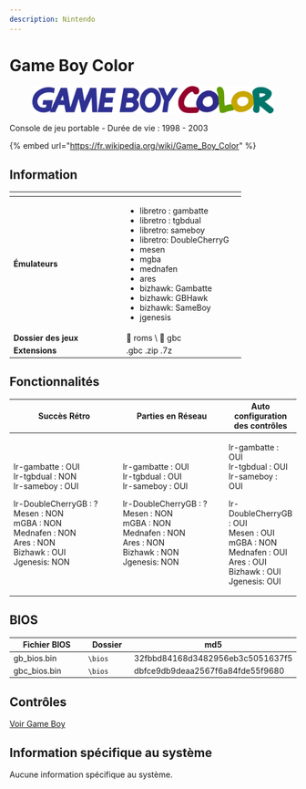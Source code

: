 ```yaml
---
description: Nintendo
---
```


# Game Boy Color

<div align="left"><figure><img src="https://raw.githubusercontent.com/fabricecaruso/es-theme-carbon/master/art/logos/gbc.svg" alt=""><figcaption></figcaption></figure></div>

Console de jeu portable - Durée de vie : 1998 - 2003

{% embed url="https://fr.wikipedia.org/wiki/Game_Boy_Color" %}

## Information

<table data-header-hidden><thead><tr><th width="184"></th><th></th><th data-hidden></th></tr></thead><tbody><tr><td><strong>Émulateurs</strong></td><td><ul><li>libretro : gambatte</li><li>libretro : tgbdual</li><li>libretro: sameboy</li><li>libretro: DoubleCherryG</li><li>mesen</li><li>mgba</li><li>mednafen</li><li>ares</li><li>bizhawk: Gambatte</li><li>bizhawk: GBHawk</li><li>bizhawk: SameBoy</li><li>jgenesis</li></ul></td><td></td></tr><tr><td><strong>Dossier des jeux</strong></td><td><span data-gb-custom-inline data-tag="emoji" data-code="1f4c1">📁</span> roms \ <span data-gb-custom-inline data-tag="emoji" data-code="1f4c2">📂</span> gbc</td><td></td></tr><tr><td><strong>Extensions</strong></td><td>.gbc .zip .7z</td><td></td></tr></tbody></table>

## Fonctionnalités

<table><thead><tr><th width="256">Succès Rétro</th><th width="243">Parties en Réseau</th><th>Auto configuration des contrôles</th></tr></thead><tbody><tr><td><p>lr-gambatte : OUI<br>lr-tgbdual : NON<br>lr-sameboy : OUI</p><p>lr-DoubleCherryGB : ?<br>Mesen : NON<br>mGBA : NON<br>Mednafen : NON<br>Ares : NON<br>Bizhawk : OUI<br>Jgenesis: NON</p></td><td><p>lr-gambatte : OUI<br>lr-tgbdual : OUI<br>lr-sameboy : OUI</p><p>lr-DoubleCherryGB : ?<br>Mesen : NON<br>mGBA : NON<br>Mednafen : NON<br>Ares : NON<br>Bizhawk : NON<br>Jgenesis: NON</p></td><td><p>lr-gambatte : OUI<br>lr-tgbdual : OUI<br>lr-sameboy : OUI</p><p>lr-DoubleCherryGB : OUI<br>Mesen : OUI<br>mGBA : NON<br>Mednafen : OUI<br>Ares : OUI<br>Bizhawk : OUI<br>Jgenesis: OUI</p></td></tr></tbody></table>

## BIOS

<table><thead><tr><th width="187">Fichier BIOS</th><th width="98">Dossier</th><th>md5</th></tr></thead><tbody><tr><td>gb_bios.bin</td><td><code>\bios</code></td><td>32fbbd84168d3482956eb3c5051637f5</td></tr><tr><td>gbc_bios.bin</td><td><code>\bios</code></td><td>dbfce9db9deaa2567f6a84fde55f9680</td></tr></tbody></table>

## Contrôles

[Voir Game Boy](game-boy.md#controles)

## Information spécifique au système

Aucune information spécifique au système.
